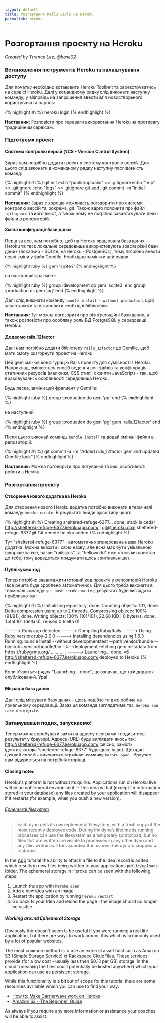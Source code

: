 ```yaml
---
layout: default
title: Розгортання Rails Girls на Heroku
permalink: heroku
---
```


# Розгортання проекту на Heroku

*Created by Terence Lee, [@hone02](https://twitter.com/hone02)*

### Встановлення інструментів Heroku та налаштування доступу

Для початку необхідно встановити [Heroku Toolbelt](https://devcenter.heroku.com/articles/getting-started-with-ruby#set-up) та [зареєструватись](https://signup.heroku.com/dc) на сервісі Heroku.
Далі у командному рядку слід виконати наступну команду, у відповідь на запрошення ввести ім'я новоствореного користувача та пароль:

{% highlight sh %}
heroku login
{% endhighlight %}

**Наставник:** Розповісти про переваги використання Heroku на противагу традиційним сервісам.

### Підготуємо проект

#### Система контролю версій (VCS - Version Control System)

Зараз нам потрібно додати проект у систему контролю версій. Для цього слід виконати в командному рядку наступну послідовність команд:

{% highlight sh %}
git init
echo "public/uploads" >> .gitignore
echo "tmp" >> .gitignore
echo "logs" >> .gitignore
git add .
git commit -m "initial commit"
{% endhighlight %}

**Наставник:** Зараз є хороша можливсть поговорити про системи контролю версій та, зокрема, git. Також варто пояснити про файл `.gitignore` та його вміст, а також чому не потрібно завантажувати деякі файли в репозиторій.

#### Зміна конфігурації бази даних

Перш за все, нам потрібно, щоб на Heroku працювала база даних. Heroku та твоє локальне середовище використовують зовсім різні бази даних (локально - SQLite; на Heroku - PostgreSQL), тому потрібно внести певні зміни у файл Gemfile. Необхідно замінити цей рядок

{% highlight ruby %}
gem 'sqlite3'
{% endhighlight %}

на наступний фрагмент:

{% highlight ruby %}
group :development do
  gem 'sqlite3'
end
group :production do
  gem 'pg'
end
{% endhighlight %}

Далі слід виконати команду `bundle install --without production`, щоб завантажити та встановити необхідні бібліотеки.

**Наставник:** Тут можна поговорити про різні реляційні бази даних, а також розповісти про особливу роль БД PostgreSQL у середовищі Heroku.


#### Додаємо rails_12factor

Далі нам потрібно додати бібліотеку `rails_12factor` до Gemfile, щоб мати змогу розгорнути проект на Heroku.

Цей gem змінює конфігурацію Rails проекту для сумісності з Heroku. Наприклад, змінюється спосіб ведення лог-файлів та конфігурація статичних ресурсів (малюнки, CSS стилі, скрипти JavaScript) - так, щоб враховувались особливості середовища Heroku.

Будь ласка, заміни цей фрагмент у Gemfile:

{% highlight ruby %}
group :production do
  gem 'pg'
end
{% endhighlight %}

на наступний:

{% highlight ruby %}
group :production do
  gem 'pg'
  gem 'rails_12factor'
end
{% endhighlight %}

Після цього виконай команду `bundle install` та додай змінені файли в репозиторій:

{% highlight sh %}
git commit -a -m "Added rails_12factor gem and updated Gemfile.lock"
{% endhighlight %}

**Наставник:** Можна поговорити про логування та інші особливості роботи з Heroku.


### Розгортання проекту

#### Створення нового додатка на Heroku

Для створення нового Heroku додатка потрібно виконати в терміналі команду `heroku create`. В результаті вийде щось типу цього:

{% highlight sh %}
Creating sheltered-refuge-6377... done, stack is cedar
http://sheltered-refuge-6377.herokuapp.com/ | git@heroku.com:sheltered-refuge-6377.git
Git remote heroku added
{% endhighlight %}

Тут "sheltered-refuge-6377" - автоматично згенерована назва Heroku додатка. Можна вказати і свою назву, але вона має бути унікальною (скоріше за все, назви "railsgirls" та "helloworld" вже хтось використав до тебе, тому доведеться придумати щось оригінальніше).

#### Публікуємо код

Тепер потрібно завантажити готовий код проекту у репозиторій Heroku (все решта буде зроблено автоматично). Для цього треба виконати в терміналі команду `git push heroku master`; результат буде виглядати приблизно так:

{% highlight sh %}
Initializing repository, done.
Counting objects: 101, done.
Delta compression using up to 2 threads.
Compressing objects: 100% (91/91), done.
Writing objects: 100% (101/101), 22.68 KiB | 0 bytes/s, done.
Total 101 (delta 6), reused 0 (delta 0)

-----> Ruby app detected
-----> Compiling Ruby/Rails
-----> Using Ruby version: ruby-2.0.0
-----> Installing dependencies using 1.6.3
       Running: bundle install --without development:test --path vendor/bundle --binstubs vendor/bundle/bin -j4 --deployment
       Fetching gem metadata from https://rubygems.org/..........
...
-----> Launching... done, v6
       http://sheltered-refuge-6377.herokuapp.com/ deployed to Heroku
{% endhighlight %}

Коли з'явиться рядок "Launching... done", це означає, що твій додаток опублікований. Ура!

#### Міграція бази даних

Далі слід мігрувати базу даних - щось подібне ти вже робила на локальному середовищі. Зараз ця команда виглядатиме так: `heroku run rake db:migrate`.

### Затамувавши подих, запускаємо!

Тепер можна спробувати зайти на адресу програми і подивитись результат у браузері. Адреса (URL) буде виглядати якось так: <http://sheltered-refuge-6377.herokuapp.com/> (звісно, замість ідентифікатора 'sheltered-refuge-6377' буде щось інше). Ще один цікавий спосіб - виконати в терміналі команду `heroku open`, і браузер сам відкриється на потрібній сторінці.


#### Closing notes

Heroku's platform is not without its quirks. Applications run on Heroku live within an ephermeral environment — this means that (except for information stored in your database) any files created by your application will disappear if it restarts (for example, when you push a new version).

###### [Ephemeral filesystem](https://devcenter.heroku.com/articles/dynos#ephemeral-filesystem)
> Each dyno gets its own ephemeral filesystem, with a fresh copy of the most recently deployed code. During the dyno’s lifetime its running processes can use the filesystem as a temporary scratchpad, but no files that are written are visible to processes in any other dyno and any files written will be discarded the moment the dyno is stopped or restarted.

In the [App](/app) tutorial the ability to attach a file to the Idea record is added, which results in new files being written to your applications `public/uploads` folder. The ephemeral storage in Heroku can be seen with the following steps:

1. Launch the app with `heroku open`
2. Add a new Idea with an image
3. Restart the application by running `heroku restart`
4. Go back to your Idea and reload the page - the image should no longer be visible

##### Working around Ephemeral Storage

Obviously this doesn't seem to be useful if you were running a real life application, but there are ways to work around this which is commonly used by a lot of popular websites.

The most common method is to use an external asset host such as Amazon S3 (Simple Storage Service) or Rackspace CloudFiles. These services provide (for a low cost - usually less then $0.10 per GB) storage 'in the cloud' (meaning the files could potentially be hosted anywhere) which your application can use as persistent storage.

While this functionality is a bit out of scope for this tutorial there are some resources available which you can use to find your way:

* [How to: Make Carrierwave work on Heroku](https://github.com/carrierwaveuploader/carrierwave/wiki/How-to%3A-Make-Carrierwave-work-on-Heroku)
* [Amazon S3 - The Beginner' Guide](http://www.hongkiat.com/blog/amazon-s3-the-beginners-guide/)

As always if you require any more information or assistance your coaches will be able to assist.
